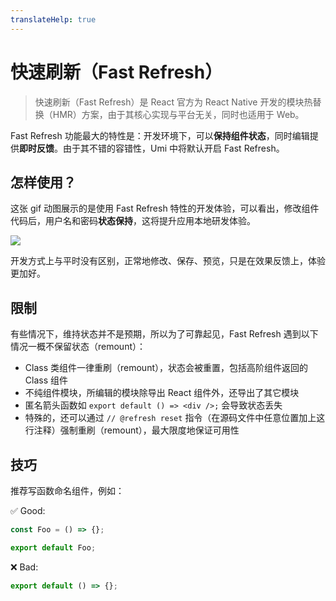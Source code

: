 ```yaml
---
translateHelp: true
---
```


# 快速刷新（Fast Refresh）

> 快速刷新（Fast Refresh）是 React 官方为 React Native 开发的模块热替换（HMR）方案，由于其核心实现与平台无关，同时也适用于 Web。

Fast Refresh 功能最大的特性是：开发环境下，可以**保持组件状态**，同时编辑提供**即时反馈**。由于其不错的容错性，Umi 中将默认开启 Fast Refresh。

## 怎样使用？

这张 gif 动图展示的是使用 Fast Refresh 特性的开发体验，可以看出，修改组件代码后，用户名和密码**状态保持**，这将提升应用本地研发体验。

![](https://gw.alipayobjects.com/zos/antfincdn/B2biHHW6s%24/fast-refresh.gif)

开发方式上与平时没有区别，正常地修改、保存、预览，只是在效果反馈上，体验更加好。

## 限制

有些情况下，维持状态并不是预期，所以为了可靠起见，Fast Refresh 遇到以下情况一概不保留状态（remount）：

- Class 类组件一律重刷（remount），状态会被重置，包括高阶组件返回的 Class 组件
- 不纯组件模块，所编辑的模块除导出 React 组件外，还导出了其它模块
- 匿名箭头函数如 `export default () => <div />;` 会导致状态丢失
- 特殊的，还可以通过 `// @refresh reset` 指令（在源码文件中任意位置加上这行注释）强制重刷（remount），最大限度地保证可用性

## 技巧

推荐写函数命名组件，例如：


✅ Good:

```javascript
const Foo = () => {};

export default Foo;
```

❌ Bad:

```javascript
export default () => {};
```
